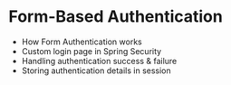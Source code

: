 # Form-Based Authentication

* How Form Authentication works
* Custom login page in Spring Security
* Handling authentication success & failure
* Storing authentication details in session
